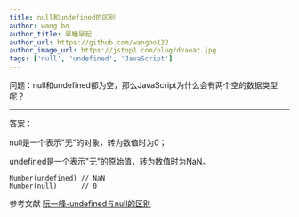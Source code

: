 ```yaml
---
title: null和undefined的区别
author: wang bo
author_title: 早睡早起
author_url: https://github.com/wangbo122
author_image_url: https://jstop1.com/blog/dvaeat.jpg
tags: ['null', 'undefined', 'JavaScript']
---
```


问题：null和undefined都为空，那么JavaScript为什么会有两个空的数据类型呢？

<!--truncate-->


------
答案：

null是一个表示"无"的对象，转为数值时为0；

undefined是一个表示"无"的原始值，转为数值时为NaN。

```
Number(undefined) // NaN
Number(null)      // 0
```

参考文献 [阮一峰-undefined与null的区别](http://www.ruanyifeng.com/blog/2014/03/undefined-vs-null.html?_blank)